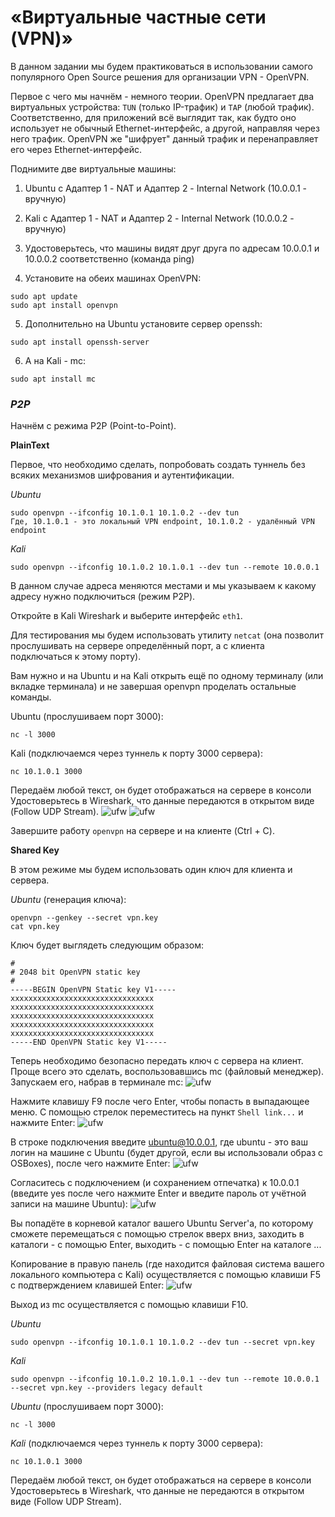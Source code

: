# ****«Виртуальные частные сети (VPN)»****

В данном задании мы будем практиковаться в использовании самого популярного Open Source решения для организации VPN - OpenVPN.

Первое с чего мы начнём - немного теории. 
OpenVPN предлагает два виртуальных устройства: `TUN` (только IP-трафик) и `TAP` (любой трафик). Соответственно, для приложений всё выглядит так, как будто оно использует не обычный Ethernet-интерфейс, а другой, направляя через него трафик. OpenVPN же "шифрует" данный трафик и перенаправляет его через Ethernet-интерфейс.

Поднимите две виртуальные машины:

1. Ubuntu с Адаптер 1 - NAT и Адаптер 2 - Internal Network (10.0.0.1 - вручную)

2. Kali с Адаптер 1 - NAT и Адаптер 2 - Internal Network (10.0.0.2 - вручную)

3. Удостоверьтесь, что машины видят друг друга по адресам 10.0.0.1 и 10.0.0.2 соответственно (команда ping)

4. Установите на обеих машинах OpenVPN:
~~~
sudo apt update
sudo apt install openvpn
~~~

5. Дополнительно на Ubuntu установите сервер openssh:
~~~
sudo apt install openssh-server
~~~

6. А на Kali - mc:
~~~
sudo apt install mc
~~~
### ***P2P***
Начнём с режима P2P (Point-to-Point).

**PlainText**

Первое, что необходимо сделать, попробовать создать туннель без всяких механизмов шифрования и аутентификации.

*Ubuntu*
~~~
sudo openvpn --ifconfig 10.1.0.1 10.1.0.2 --dev tun
Где, 10.1.0.1 - это локальный VPN endpoint, 10.1.0.2 - удалённый VPN endpoint
~~~

*Kali*
~~~
sudo openvpn --ifconfig 10.1.0.2 10.1.0.1 --dev tun --remote 10.0.0.1
~~~

В данном случае адреса меняются местами и мы указываем к какому адресу нужно подключиться (режим P2P).

Откройте в Kali Wireshark и выберите интерфейс `eth1`.

Для тестирования мы будем использовать утилиту `netcat` (она позволит прослушивать на сервере определённый порт, а с клиента подключаться к этому порту).

Вам нужно и на Ubuntu и на Kali открыть ещё по одному терминалу (или вкладке терминала) и не завершая openvpn проделать остальные команды.

Ubuntu (прослушиваем порт 3000):

~~~
nc -l 3000
~~~

Kali (подключаемся через туннель к порту 3000 сервера):
~~~
nc 10.1.0.1 3000
~~~

Передаём любой текст, он будет отображаться на сервере в консоли
Удостоверьтесь в Wireshark, что данные передаются в открытом виде (Follow UDP Stream).
![ufw](https://github.com/PopChop88/Virtual-Private-Networks-VPN-/blob/main/рис/P2P_01.png?raw=true)
![ufw](https://github.com/PopChop88/Virtual-Private-Networks-VPN-/blob/main/рис/P2P_02.png?raw=true)

Завершите работу `openvpn` на сервере и на клиенте (Ctrl + C).

**Shared Key**

В этом режиме мы будем использовать один ключ для клиента и сервера.

*Ubuntu* (генерация ключа):
~~~
openvpn --genkey --secret vpn.key
cat vpn.key
~~~
Ключ будет выглядеть следующим образом:
~~~
#
# 2048 bit OpenVPN static key
#
-----BEGIN OpenVPN Static key V1-----
xxxxxxxxxxxxxxxxxxxxxxxxxxxxxxxx
xxxxxxxxxxxxxxxxxxxxxxxxxxxxxxxx
xxxxxxxxxxxxxxxxxxxxxxxxxxxxxxxx
xxxxxxxxxxxxxxxxxxxxxxxxxxxxxxxx
xxxxxxxxxxxxxxxxxxxxxxxxxxxxxxxx
-----END OpenVPN Static key V1-----
~~~

Теперь необходимо безопасно передать ключ с сервера на клиент. Проще всего это сделать, воспользовавшись mc (файловый менеджер). 
Запускаем его, набрав в терминале mc:
![ufw](https://github.com/PopChop88/Virtual-Private-Networks-VPN-/blob/main/рис/mc01.png?raw=true)

Нажмите клавишу F9 после чего Enter, чтобы попасть в выпадающее меню. С помощью стрелок переместитесь на пункт `Shell link...` и нажмите Enter:
![ufw](https://github.com/PopChop88/Virtual-Private-Networks-VPN-/blob/main/рис/mc02.png?raw=true)

В строке подключения введите ubuntu@10.0.0.1, где ubuntu - это ваш логин на машине с Ubuntu (будет другой, если вы использовали образ с OSBoxes), после чего нажмите Enter:
![ufw](https://github.com/PopChop88/Virtual-Private-Networks-VPN-/blob/main/рис/mc03.png?raw=true)

Согласитесь с подключением (и сохранением отпечатка) к 10.0.0.1 (введите yes после чего нажмите Enter и введите пароль от учётной записи на машине Ubuntu):
![ufw](https://github.com/PopChop88/Virtual-Private-Networks-VPN-/blob/main/рис/mc04.png?raw=true)

Вы попадёте в корневой каталог вашего Ubuntu Server'а, по которому сможете перемещаться с помощью стрелок вверх вниз, заходить в каталоги - с помощью Enter, выходить - с помощью Enter на каталоге ...

Копирование в правую панель (где находится файловая система вашего локального компьютера с Kali) осуществляется с помощью клавиши F5 с подтверждением клавишей Enter:
![ufw](https://github.com/PopChop88/Virtual-Private-Networks-VPN-/blob/main/рис/mc05.png?raw=true)

Выход из mc осуществляется с помощью клавиши F10.

*Ubuntu*
~~~
sudo openvpn --ifconfig 10.1.0.1 10.1.0.2 --dev tun --secret vpn.key
~~~

*Kali*
~~~
sudo openvpn --ifconfig 10.1.0.2 10.1.0.1 --dev tun --remote 10.0.0.1 --secret vpn.key --providers legacy default
~~~

*Ubuntu* (прослушиваем порт 3000):
~~~
nc -l 3000
~~~

*Kali* (подключаемся через туннель к порту 3000 сервера):
~~~
nc 10.1.0.1 3000
~~~

Передаём любой текст, он будет отображаться на сервере в консоли
Удостоверьтесь в Wireshark, что данные не передаются в открытом виде (Follow UDP Stream).

